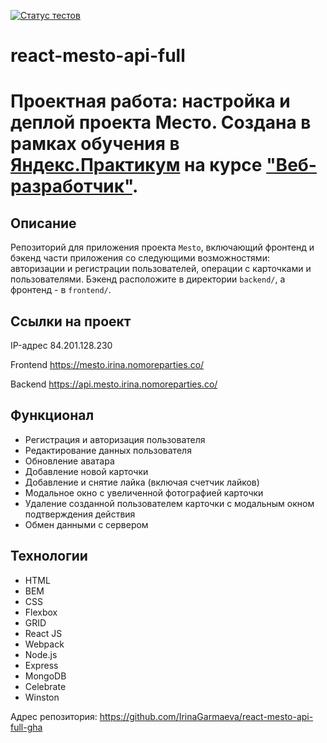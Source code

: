 [![Статус тестов](../../actions/workflows/tests.yml/badge.svg)](../../actions/workflows/tests.yml)
# react-mesto-api-full

# Проектная работа: настройка и деплой проекта Место. Создана в рамках обучения в [Яндекс.Практикум](https://practicum.yandex.ru/) на курсе ["Веб-разработчик"](https://practicum.yandex.ru/web/).

## Описание
Репозиторий для приложения проекта `Mesto`, включающий фронтенд и бэкенд части приложения со следующими возможностями: авторизации и регистрации пользователей, операции с карточками и пользователями. Бэкенд расположите в директории `backend/`, а фронтенд - в `frontend/`.

## Ссылки на проект

IP-адрес 84.201.128.230

Frontend https://mesto.irina.nomoreparties.co/

Backend https://api.mesto.irina.nomoreparties.co/

## Функционал
* Регистрация и авторизация пользователя
* Редактирование данных пользователя
* Обновление аватара
* Добавление новой карточки
* Добавление и снятие лайка (включая счетчик лайков)
* Модальное окно с увеличенной фотографией карточки
* Удаление созданной пользователем карточки с модальным окном подтверждения действия
* Обмен данными с сервером

## Технологии
* HTML
* BEM
* CSS
* Flexbox
* GRID
* React JS
* Webpack
* Node.js
* Express
* MongoDB
* Celebrate
* Winston

Адрес репозитория: https://github.com/IrinaGarmaeva/react-mesto-api-full-gha


